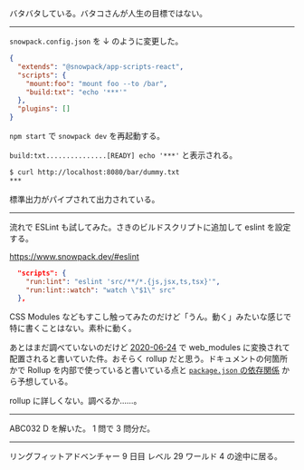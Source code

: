 バタバタしている。バタコさんが人生の目標ではない。

---

`snowpack.config.json` を ↓ のように変更した。

```json
{
  "extends": "@snowpack/app-scripts-react",
  "scripts": {
    "mount:foo": "mount foo --to /bar",
    "build:txt": "echo '***'"
  },
  "plugins": []
}
```

`npm start` で `snowpack dev` を再起動する。

`build:txt...............[READY] echo '***'` と表示される。

```bash
$ curl http://localhost:8080/bar/dummy.txt
***
```

標準出力がパイプされて出力されている。

---

流れで ESLint も試してみた。さきのビルドスクリプトに追加して eslint を設定する。

<https://www.snowpack.dev/#eslint>

```json
  "scripts": {
    "run:lint": "eslint 'src/**/*.{js,jsx,ts,tsx}'",
    "run:lint::watch": "watch \"$1\" src"
  },
```

CSS Modules などもすこし触ってみたのだけど「うん。動く」みたいな感じで特に書くことはない。素朴に動く。

あとはまだ調べていないのだけど [2020-06-24][] で web_modules に変換されて配置されると書いていた件。おそらく rollup だと思う。ドキュメントの何箇所かで Rollup を内部で使っていると書いている点と [`package.json` の依存関係](https://github.com/pikapkg/snowpack/blob/0a09b40baeae5413f132c356a49d5bf064d35ba9/package.json#L85) から予想している。

rollup に詳しくない。調べるか……。

---

ABC032 D を解いた。 1 問で 3 問分だ。

---

リングフィットアドベンチャー 9 日目 レベル 29 ワールド 4 の途中に居る。

[2020-06-24]: https://blog.bouzuya.net/2020/06/24/
